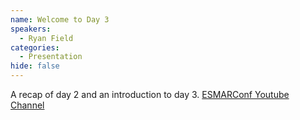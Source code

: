 ```yaml
---
name: Welcome to Day 3
speakers:
  - Ryan Field
categories:
  - Presentation
hide: false
---
```


A recap of day 2 and an introduction to day 3.
[ESMARConf Youtube Channel](https://www.youtube.com/@esmarconf)
